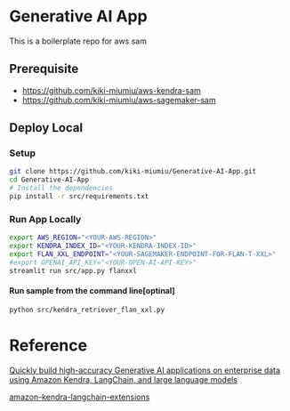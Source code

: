 # Generative AI App

This is a boilerplate repo for aws sam

## Prerequisite
* https://github.com/kiki-miumiu/aws-kendra-sam
* https://github.com/kiki-miumiu/aws-sagemaker-sam

## Deploy Local

### Setup
```bash
git clone https://github.com/kiki-miumiu/Generative-AI-App.git
cd Generative-AI-App
# Install the dependencies
pip install -r src/requirements.txt
```
### Run App Locally
```bash
export AWS_REGION="<YOUR-AWS-REGION>"
export KENDRA_INDEX_ID="<YOUR-KENDRA-INDEX-ID>"
export FLAN_XXL_ENDPOINT="<YOUR-SAGEMAKER-ENDPOINT-FOR-FLAN-T-XXL>"
#export OPENAI_API_KEY="<YOUR-OPEN-AI-API-KEY>"
streamlit run src/app.py flanxxl
```

#### Run sample from the command line[optinal]
```bash
python src/kendra_retriever_flan_xxl.py
```

# Reference
[Quickly build high-accuracy Generative AI applications on enterprise data using Amazon Kendra, LangChain, and large language models](https://aws.amazon.com/blogs/machine-learning/quickly-build-high-accuracy-generative-ai-applications-on-enterprise-data-using-amazon-kendra-langchain-and-large-language-models/)

[amazon-kendra-langchain-extensions](https://github.com/aws-samples/amazon-kendra-langchain-extensions)